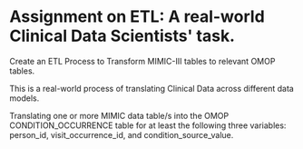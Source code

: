 # Assignment on ETL: A real-world Clinical Data Scientists' task.

Create an ETL Process to Transform MIMIC-III tables to relevant OMOP tables.

This is a real-world process of translating Clinical Data across different data models. 

Translating one or more MIMIC data table/s into the OMOP CONDITION_OCCURRENCE table for at least the following three variables: person_id, visit_occurrence_id, and condition_source_value. 

